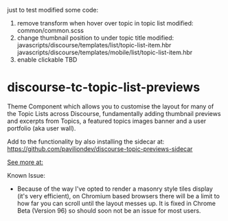 just to test modified some code:
1. remove transform when hover over topic in topic list
	modified: common/common.scss
2. change thumbnail position to under topic title
	modified: 
		javascripts/discourse/templates/list/topic-list-item.hbr
		javascripts/discourse/templates/mobile/list/topic-list-item.hbr	
3. enable clickable
	TBD

# discourse-tc-topic-list-previews

Theme Component which allows you to customise the layout for many of the Topic Lists across Discourse, fundamentally adding thumbnail previews and excerpts from Topics, a featured topics images banner and a user portfolio (aka user wall).

Add to the functionality by also installing the sidecar at: https://github.com/paviliondev/discourse-topic-previews-sidecar

[See more at:](https://meta.discourse.org/t/topic-list-previews-theme-component/209973?u=merefield)

Known Issue:

- Because of the way I've opted to render a masonry style tiles display (it's very efficient), on Chromium based browsers there will be a limit to how far you can scroll until the layout messes up.  It is fixed in Chrome Beta (Version 96) so should soon not be an issue for most users.
